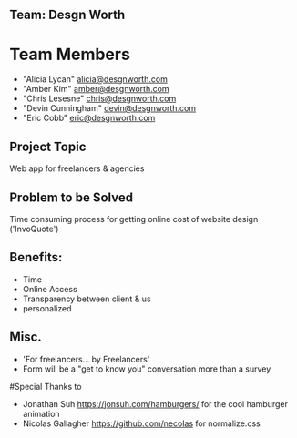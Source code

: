 

## Team: Desgn Worth

# <a name="team-members"></a>Team Members
* "Alicia Lycan" <alicia@desgnworth.com>
* "Amber Kim" <amber@desgnworth.com>
* "Chris Lesesne" <chris@desgnworth.com>
* "Devin Cunningham" <devin@desgnworth.com>
* "Eric Cobb" <eric@desgnworth.com>

## Project Topic
Web app for freelancers & agencies

## Problem to be Solved
Time consuming process for getting online cost of website design ('InvoQuote')

## Benefits:
* Time
* Online Access
* Transparency between client & us
* personalized

## Misc.
* 'For freelancers... by Freelancers'
* Form will be a "get to know you" conversation more than a survey

#Special Thanks to
* Jonathan Suh https://jonsuh.com/hamburgers/ for the cool hamburger animation
* Nicolas Gallagher https://github.com/necolas for normalize.css
